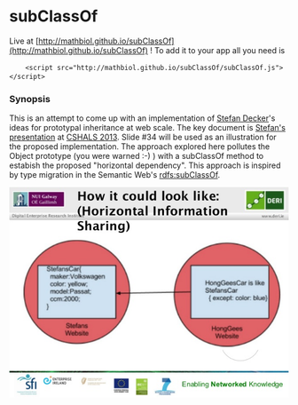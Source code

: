subClassOf
============
Live at [http://mathbiol.github.io/subClassOf](http://mathbiol.github.io/subClassOf) !
To add it to your app all you need is 

		<script src="http://mathbiol.github.io/subClassOf/subClassOf.js"></script>
### Synopsis 
This is an attempt to come up with an implementation of [Stefan Decker](http://www.stefandecker.org/)'s ideas for prototypal inheritance at web scale. The key document is [Stefan's presentation](http://www.slideshare.net/stefandecker1/stefan-decker-keynote-at-cshals) at [CSHALS 2013](http://www.iscb.org/cshals2013). Slide #34 will be used as an illustration for the proposed implementation. The approach explored here pollutes the Object prototype (you were warned :-) ) with a subClassOf method to estabish the proposed "horizontal dependency". This approach is inspired by type migration in the Semantic Web's [rdfs:subClassOf](http://www.w3.org/TR/rdf-schema/#ch_subclassof).

[![slide 34](https://raw.githubusercontent.com/mathbiol/SubClassOf/gh-pages/stefan-decker-keynote-at-cshals-34-638.png)](http://www.slideshare.net/stefandecker1/stefan-decker-keynote-at-cshals)

 
